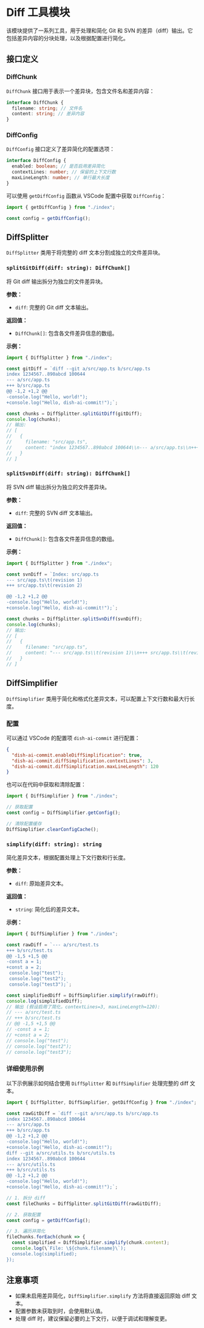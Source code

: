 # Diff 工具模块

该模块提供了一系列工具，用于处理和简化 Git 和 SVN 的差异（diff）输出。它包括差异内容的分块处理，以及根据配置进行简化。

## 接口定义

### DiffChunk

`DiffChunk` 接口用于表示一个差异块，包含文件名和差异内容：

```typescript
interface DiffChunk {
  filename: string; // 文件名
  content: string; // 差异内容
}
```

### DiffConfig

`DiffConfig` 接口定义了差异简化的配置选项：

```typescript
interface DiffConfig {
  enabled: boolean; // 是否启用差异简化
  contextLines: number; // 保留的上下文行数
  maxLineLength: number; // 单行最大长度
}
```

可以使用 `getDiffConfig` 函数从 VSCode 配置中获取 `DiffConfig`：

```typescript
import { getDiffConfig } from "./index";

const config = getDiffConfig();
```

## DiffSplitter

`DiffSplitter` 类用于将完整的 diff 文本分割成独立的文件差异块。

### `splitGitDiff(diff: string): DiffChunk[]`

将 Git diff 输出拆分为独立的文件差异块。

**参数：**

- `diff`: 完整的 Git diff 文本输出。

**返回值：**

- `DiffChunk[]`: 包含各文件差异信息的数组。

**示例：**

```typescript
import { DiffSplitter } from "./index";

const gitDiff = `diff --git a/src/app.ts b/src/app.ts
index 1234567..890abcd 100644
--- a/src/app.ts
+++ b/src/app.ts
@@ -1,2 +1,2 @@
-console.log("Hello, world!");
+console.log("Hello, dish-ai-commit!");`;

const chunks = DiffSplitter.splitGitDiff(gitDiff);
console.log(chunks);
// 输出:
// [
//   {
//     filename: "src/app.ts",
//     content: "index 1234567..890abcd 100644\\n--- a/src/app.ts\\n+++ b/src/app.ts\\n@@ -1,2 +1,2 @@\\n-console.log(\"Hello, world!\");\\n+console.log(\"Hello, dish-ai-commit!\");"
//   }
// ]
```

### `splitSvnDiff(diff: string): DiffChunk[]`

将 SVN diff 输出拆分为独立的文件差异块。

**参数：**

- `diff`: 完整的 SVN diff 文本输出。

**返回值：**

- `DiffChunk[]`: 包含各文件差异信息的数组。

**示例：**

```typescript
import { DiffSplitter } from "./index";

const svnDiff = `Index: src/app.ts
--- src/app.ts\t(revision 1)
+++ src/app.ts\t(revision 2)

@@ -1,2 +1,2 @@
-console.log("Hello, world!");
+console.log("Hello, dish-ai-commit!");`;

const chunks = DiffSplitter.splitSvnDiff(svnDiff);
console.log(chunks);
// 输出:
// [
//   {
//     filename: "src/app.ts",
//     content: "--- src/app.ts\\t(revision 1)\\n+++ src/app.ts\\t(revision 2)\\n\\n@@ -1,2 +1,2 @@\\n-console.log(\"Hello, world!\");\\n+console.log(\"Hello, dish-ai-commit!\");"
//   }
// ]
```

## DiffSimplifier

`DiffSimplifier` 类用于简化和格式化差异文本，可以配置上下文行数和最大行长度。

### 配置

可以通过 VSCode 的配置项 `dish-ai-commit` 进行配置：

```json
{
  "dish-ai-commit.enableDiffSimplification": true,
  "dish-ai-commit.diffSimplification.contextLines": 3,
  "dish-ai-commit.diffSimplification.maxLineLength": 120
}
```

也可以在代码中获取和清除配置：

```typescript
import { DiffSimplifier } from "./index";

// 获取配置
const config = DiffSimplifier.getConfig();

// 清除配置缓存
DiffSimplifier.clearConfigCache();
```

### `simplify(diff: string): string`

简化差异文本，根据配置处理上下文行数和行长度。

**参数：**

- `diff`: 原始差异文本。

**返回值：**

- `string`: 简化后的差异文本。

**示例：**

```typescript
import { DiffSimplifier } from "./index";

const rawDiff = `--- a/src/test.ts
+++ b/src/test.ts
@@ -1,5 +1,5 @@
-const a = 1;
+const a = 2;
 console.log("test");
 console.log("test2");
 console.log("test3");`;

const simplifiedDiff = DiffSimplifier.simplify(rawDiff);
console.log(simplifiedDiff);
// 输出 (假设启用了简化，contextLines=3, maxLineLength=120):
// --- a/src/test.ts
// +++ b/src/test.ts
// @@ -1,5 +1,5 @@
// -const a = 1;
// +const a = 2;
// console.log("test");
// console.log("test2");
// console.log("test3");
```

### 详细使用示例

以下示例展示如何结合使用 `DiffSplitter` 和 `DiffSimplifier` 处理完整的 diff 文本。

```typescript
import { DiffSplitter, DiffSimplifier, getDiffConfig } from "./index";

const rawGitDiff = `diff --git a/src/app.ts b/src/app.ts
index 1234567..890abcd 100644
--- a/src/app.ts
+++ b/src/app.ts
@@ -1,2 +1,2 @@
-console.log("Hello, world!");
+console.log("Hello, dish-ai-commit!");
diff --git a/src/utils.ts b/src/utils.ts
index 1234567..890abcd 100644
--- a/src/utils.ts
+++ b/src/utils.ts
@@ -1,2 +1,2 @@
-console.log("Hello, world!");
+console.log("Hello, dish-ai-commit!");`;

// 1. 拆分 diff
const fileChunks = DiffSplitter.splitGitDiff(rawGitDiff);

// 2. 获取配置
const config = getDiffConfig();

// 3. 遍历并简化
fileChunks.forEach(chunk => {
  const simplified = DiffSimplifier.simplify(chunk.content);
  console.log(\`File: \${chunk.filename}\`);
  console.log(simplified);
});
```

## 注意事项

- 如果未启用差异简化，`DiffSimplifier.simplify` 方法将直接返回原始 diff 文本。
- 配置参数未获取到时，会使用默认值。
- 处理 diff 时，建议保留必要的上下文行，以便于调试和理解变更。
